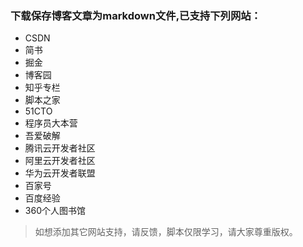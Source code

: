 ### 下载保存博客文章为markdown文件,已支持下列网站：
- CSDN
- 简书
- 掘金
- 博客园
- 知乎专栏
- 脚本之家
- 51CTO
- 程序员大本营
- 吾爱破解
- 腾讯云开发者社区
- 阿里云开发者社区
- 华为云开发者联盟
- 百家号
- 百度经验
- 360个人图书馆



> 如想添加其它网站支持，请反馈，脚本仅限学习，请大家尊重版权。